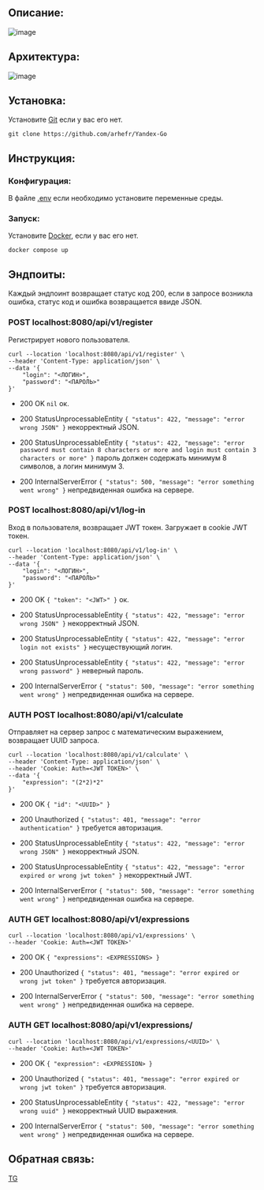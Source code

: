 ## Описание:
![image](https://github.com/user-attachments/assets/c8edc1dd-a1db-4d6a-ab70-299364d7fb0d)

## Архитектура:
![image](https://github.com/user-attachments/assets/be330bfa-38b1-4198-86c3-7060688f83c6)


## Установка:
Установите [Git](https://git-scm.com) если у вас его нет.
```
git clone https://github.com/arhefr/Yandex-Go
```
## Инструкция:
### Конфигурация:
В файле [.env](.env) если необходимо установите переменные среды.
### Запуск:
Установите [Docker](https://www.docker.com), если у вас его нет.
```
docker compose up
```

## Эндпоиты:
Каждый эндпоинт возвращает статус код 200, если в запросе возникла ошибка, статус код и ошибка возвращается ввиде JSON.
### **POST localhost:8080/api/v1/register** 
Регистрирует нового пользователя.
``` curl
curl --location 'localhost:8080/api/v1/register' \
--header 'Content-Type: application/json' \
--data '{
    "login": "<ЛОГИН>",
    "password": "<ПАРОЛЬ>"
}'
```
- 200 OK ```nil``` ок.
  
- 200 StatusUnprocessableEntity ```{
    "status": 422,
    "message": "error wrong JSON"
}``` некорректный JSON.

- 200 StatusUnprocessableEntity ```{
    "status": 422,
    "message": "error password must contain 8 characters or more and login must contain 3 characters or more"
}``` пароль должен содержать минимум 8 символов, а логин минимум 3.

- 200 InternalServerError ```{
    "status": 500,
    "message": "error something went wrong"
}``` непредвиденная ошибка на сервере.
  
### **POST localhost:8080/api/v1/log-in**
Вход в пользователя, возвращает JWT токен. Загружает в cookie JWT токен. 
``` curl
curl --location 'localhost:8080/api/v1/log-in' \
--header 'Content-Type: application/json' \
--data '{
    "login": "<ЛОГИН>",
    "password": "<ПАРОЛЬ>"
}'
```
- 200 OK ```{
  "token": "<JWT>"
}``` ок.
  
- 200 StatusUnprocessableEntity ```{
    "status": 422,
    "message": "error wrong JSON"
}``` некорректный JSON.

- 200 StatusUnprocessableEntity ```{
    "status": 422,
    "message": "error login not exists"
}``` несуществующий логин.

- 200 StatusUnprocessableEntity ```{
    "status": 422,
    "message": "error wrong password"
}``` неверный пароль.

- 200 InternalServerError ```{
    "status": 500,
    "message": "error something went wrong"
}``` непредвиденная ошибка на сервере.
  
### **AUTH POST localhost:8080/api/v1/calculate**
Отправляет на сервер запрос с математическим выражением, возвращает UUID запроса.
``` curl
curl --location 'localhost:8080/api/v1/calculate' \
--header 'Content-Type: application/json' \
--header 'Cookie: Auth=<JWT TOKEN>' \
--data '{
    "expression": "(2*2)*2"
}'
```

- 200 OK ```{
  "id": "<UUID>"
}```

- 200 Unauthorized ```{
    "status": 401,
    "message": "error authentication"
}``` требуется авторизация.

- 200 StatusUnprocessableEntity ```{
    "status": 422,
    "message": "error wrong JSON"
}``` некорректный JSON.

- 200 StatusUnprocessableEntity ```{
    "status": 422,
    "message": "error expired or wrong jwt token"
}``` некорректный JWT.

- 200 InternalServerError ```{
    "status": 500,
    "message": "error something went wrong"
}``` непредвиденная ошибка на сервере.
  
### **AUTH GET localhost:8080/api/v1/expressions**
``` curl
curl --location 'localhost:8080/api/v1/expressions' \
--header 'Cookie: Auth=<JWT TOKEN>'
```

- 200 OK ```{
  "expressions": <EXPRESSIONS>
}```

- 200 Unauthorized ```{
    "status": 401,
    "message": "error expired or wrong jwt token"
}``` требуется авторизация.

- 200 InternalServerError ```{
    "status": 500,
    "message": "error something went wrong"
}``` непредвиденная ошибка на сервере.

  
### **AUTH GET localhost:8080/api/v1/expressions/<UUID>** 
``` curl
curl --location 'localhost:8080/api/v1/expressions/<UUID>' \
--header 'Cookie: Auth=<JWT TOKEN>'
```

- 200 OK ```{
  "expression": <EXPRESSION>
}```

- 200 Unauthorized ```{
    "status": 401,
    "message": "error expired or wrong jwt token"
}``` требуется авторизация.

- 200 StatusUnprocessableEntity ```{
    "status": 422,
    "message": "error wrong uuid"
}``` некорректный UUID выражения.

- 200 InternalServerError ```{
    "status": 500,
    "message": "error something went wrong"
}``` непредвиденная ошибка на сервере.

## Обратная связь:
[TG](https://t.me/arhefrr)
